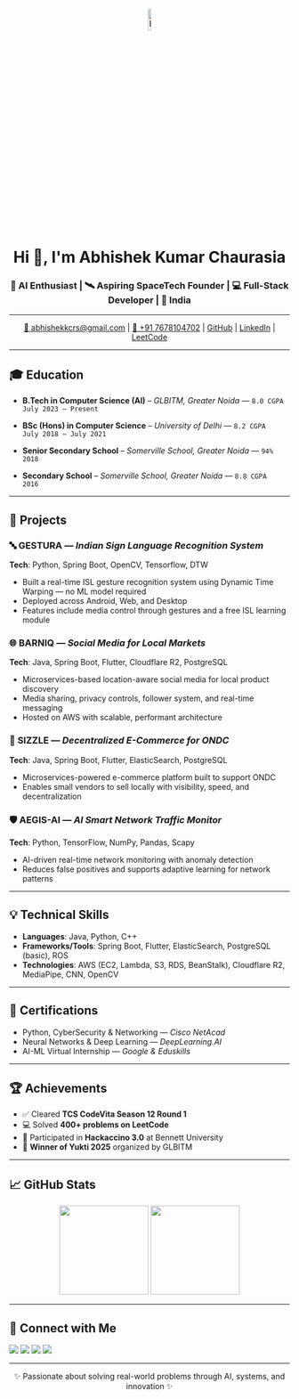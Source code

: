 <!-- Banner / Cover Image -->
<p align="center">
  <img src="https://media.barniq.in/webcontent/logo.png" alt="Banner" width="10%">
</p>

<h1 align="center">Hi 👋, I'm Abhishek Kumar Chaurasia</h1>
<h3 align="center">🚀 AI Enthusiast | 🛰️ Aspiring SpaceTech Founder | 💻 Full-Stack Developer | 📍 India</h3>

---

<!-- Quick Overview -->
<p align="center">
  <a href="mailto:abhishekkcrs@gmail.com">📧 abhishekkcrs@gmail.com</a> |
  <a href="tel:+917678104702">📱 +91 7678104702</a> |
  <a href="https://github.com/abhishekkcrs">GitHub</a> |
  <a href="https://www.linkedin.com/in/your-linkedin">LinkedIn</a> |
  <a href="https://leetcode.com/your-leetcode">LeetCode</a>
</p>

---

## 🎓 Education

- **B.Tech in Computer Science (AI)** – *GLBITM, Greater Noida* — `8.0 CGPA`  
  `July 2023 – Present`

- **BSc (Hons) in Computer Science** – *University of Delhi* — `8.2 CGPA`  
  `July 2018 – July 2021`

- **Senior Secondary School** – *Somerville School, Greater Noida* — `94%`  
  `2018`

- **Secondary School** – *Somerville School, Greater Noida* — `8.8 CGPA`  
  `2016`

---

## 🧠 Projects

### 🔤 **GESTURA** — *Indian Sign Language Recognition System*  
**Tech**: Python, Spring Boot, OpenCV, Tensorflow, DTW  
- Built a real-time ISL gesture recognition system using Dynamic Time Warping — no ML model required  
- Deployed across Android, Web, and Desktop  
- Features include media control through gestures and a free ISL learning module

### 🌐 **BARNIQ** — *Social Media for Local Markets*  
**Tech**: Java, Spring Boot, Flutter, Cloudflare R2, PostgreSQL  
- Microservices-based location-aware social media for local product discovery  
- Media sharing, privacy controls, follower system, and real-time messaging  
- Hosted on AWS with scalable, performant architecture

### 🛒 **SIZZLE** — *Decentralized E-Commerce for ONDC*  
**Tech**: Java, Spring Boot, Flutter, ElasticSearch, PostgreSQL  
- Microservices-powered e-commerce platform built to support ONDC  
- Enables small vendors to sell locally with visibility, speed, and decentralization

### 🛡 **AEGIS-AI** — *AI Smart Network Traffic Monitor*  
**Tech**: Python, TensorFlow, NumPy, Pandas, Scapy  
- AI-driven real-time network monitoring with anomaly detection  
- Reduces false positives and supports adaptive learning for network patterns

---

## 💡 Technical Skills

- **Languages**: Java, Python, C++  
- **Frameworks/Tools**: Spring Boot, Flutter, ElasticSearch, PostgreSQL (basic), ROS  
- **Technologies**: AWS (EC2, Lambda, S3, RDS, BeanStalk), Cloudflare R2, MediaPipe, CNN, OpenCV

---

## 📜 Certifications

- Python, CyberSecurity & Networking — *Cisco NetAcad*
- Neural Networks & Deep Learning — *DeepLearning.AI*
- AI-ML Virtual Internship — *Google & Eduskills*

---

## 🏆 Achievements

- ✅ Cleared **TCS CodeVita Season 12 Round 1**
- 💻 Solved **400+ problems on LeetCode**
- 🧠 Participated in **Hackaccino 3.0** at Bennett University
- 🥇 **Winner of Yukti 2025** organized by GLBITM

---

## 📈 GitHub Stats

<p align="center">
  <img src="https://github-readme-stats.vercel.app/api?username=abhishekkcrs&show_icons=true&theme=radical" height="160"/>
  <img src="https://github-readme-stats.vercel.app/api/top-langs/?username=abhishekkcrs&layout=compact&theme=radical" height="160"/>
</p>

---

## 🔗 Connect with Me

<p align="left">
  <a href="https://linkedin.com/in/your-linkedin" target="_blank"><img src="https://img.shields.io/badge/LinkedIn-blue?style=for-the-badge&logo=linkedin"></a>
  <a href="mailto:abhishekkcrs@gmail.com"><img src="https://img.shields.io/badge/Gmail-red?style=for-the-badge&logo=gmail&logoColor=white"></a>
  <a href="https://github.com/abhishekkcrs"><img src="https://img.shields.io/badge/GitHub-black?style=for-the-badge&logo=github&logoColor=white"></a>
  <a href="https://leetcode.com/your-leetcode"><img src="https://img.shields.io/badge/Leetcode-orange?style=for-the-badge&logo=leetcode&logoColor=white"></a>
</p>

---

<p align="center">✨ Passionate about solving real-world problems through AI, systems, and innovation ✨</p>
